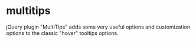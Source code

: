 # multitips
jQuery plugin "MultiTips" adds some very useful options and customization options to the classic "hover" tooltips options.
